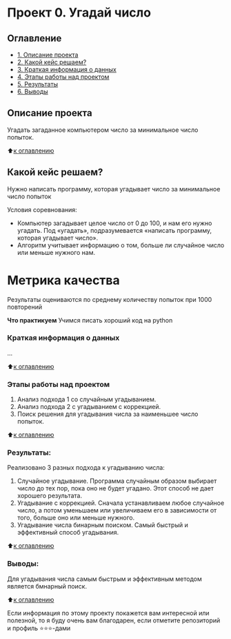 # Проект 0. Угадай число

## Оглавление
* [1. Описание проекта](https://github.com/IProsana/sf_data_science/tree/main/project_0/README.md#Описание-проекта)
* [2. Какой кейс решаем?](https://github.com/IProsana/sf_data_science/tree/main/project_0/README.md#Какой-кейс-решаем)
* [3. Краткая информация о данных](https://github.com/IProsana/sf_data_science/tree/main/project_0/README.md#Краткая-информация-о-данных)
* [4. Этапы работы над проектом](https://github.com/IProsana/sf_data_science/tree/main/project_0/README.md#Этапы-работы-над-проектом)
* [5. Результаты](https://github.com/IProsana/sf_data_science/tree/main/project_0/README.md#Результаты)
* [6. Выводы](https://github.com/IProsana/sf_data_science/tree/main/project_0/README.md#Выводы)

## Описание проекта
Угадать загаданное компьютером число за минимальное число попыток.

:arrow_up:[к оглавлению](https://github.com/IProsana/sf_data_science/blob/main/project_0/README.md#Оглавление)

## Какой кейс решаем?
Нужно написать программу, которая угадывает число за минимальное число попыток

Условия соревнования:
- Компьютер загадывает целое число от 0 до 100, и нам его нужно угадать. Под «угадать», подразумевается «написать программу, которая угадывает число».
- Алгоритм учитывает информацию о том, больше ли случайное число или меньше нужного нам.

# **Метрика качества**
Результаты оцениваются по среднему количеству попыток при 1000 повторений

**Что практикуем**
Учимся писать хороший код на python


### Краткая информация о данных
...

:arrow_up:[к оглавлению](https://github.com/IProsana/sf_data_science/blob/main/project_0/README.md#Оглавление)

### Этапы работы над проектом
1. Анализ подхода 1 со случайным угадыванием.
2. Анализ подхода 2 с угадыванием с коррекцией.
3. Поиск решения для угадывания числа за наименьшее число попыток.

:arrow_up:[к оглавлению](https://github.com/IProsana/sf_data_science/blob/main/project_0/README.md#Оглавление)

### Результаты:
Реализовано 3 разных подхода к угадыванию числа:
1. Случайное угадывание. Программа случайным образом выбирает число до тех пор, пока оно не будет угадано. Этот способ не дает хорошего результата.
2. Угадывание с коррекцией. Сначала устанавливаем любое случайное число, а потом уменьшаем или увеличиваем его в зависимости от того, больше оно или меньше нужного.
3. Угадывание числа бинарным поиском. Самый быстрый и эффективный способ угадывания.

:arrow_up:[к оглавлению](https://github.com/IProsana/sf_data_science/blob/main/project_0/README.md#Оглавление)

### Выводы:  
Для угадывания числа самым быстрым и эффективным методом является бмнарный поиск.

:arrow_up:[к оглавлению](https://github.com/IProsana/sf_data_science/blob/main/project_0/README.md#Оглавление)


Если информация по этому проекту покажется вам интересной или полезной, то я буду очень вам благодарен, если отметите репозиторий и профиль ⭐️⭐️⭐️-дами